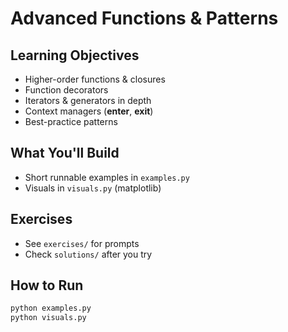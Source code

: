 # Advanced Functions & Patterns

## Learning Objectives
- Higher-order functions & closures
- Function decorators
- Iterators & generators in depth
- Context managers (__enter__, __exit__)
- Best-practice patterns

## What You'll Build
- Short runnable examples in `examples.py`
- Visuals in `visuals.py` (matplotlib)

## Exercises
- See `exercises/` for prompts
- Check `solutions/` after you try

## How to Run
```bash
python examples.py
python visuals.py
```
